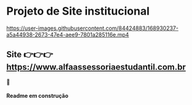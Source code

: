 # Projeto de Site institucional 



https://user-images.githubusercontent.com/84424883/168930237-a5a44938-2673-47e4-aee9-7801a285116e.mp4


## Site 👉👉👉 https://www.alfaassessoriaestudantil.com.br

🚧 <h4>Readme em construção</h4>
